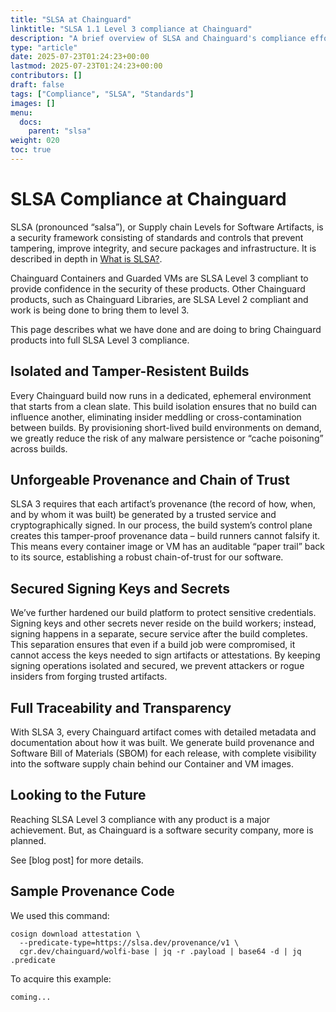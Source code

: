```yaml
---
title: "SLSA at Chainguard"
linktitle: "SLSA 1.1 Level 3 compliance at Chainguard"
description: "A brief overview of SLSA and Chainguard's compliance efforts."
type: "article"
date: 2025-07-23T01:24:23+00:00
lastmod: 2025-07-23T01:24:23+00:00
contributors: []
draft: false
tags: ["Compliance", "SLSA", "Standards"]
images: []
menu:
  docs:
    parent: "slsa"
weight: 020
toc: true
---
```


# SLSA Compliance at Chainguard

SLSA (pronounced “salsa”), or Supply chain Levels for Software Artifacts, is a security framework consisting of standards and controls that prevent tampering, improve integrity, and secure packages and infrastructure. It is described in depth in [What is SLSA?](/open-source/slsa/what-is-slsa/).

Chainguard Containers and Guarded VMs are SLSA Level 3 compliant to provide confidence in the security of these products. Other Chainguard products, such as Chainguard Libraries, are SLSA Level 2 compliant and work is being done to bring them to level 3.

This page describes what we have done and are doing to bring Chainguard products into full SLSA Level 3 compliance.


## Isolated and Tamper-Resistent Builds

Every Chainguard build now runs in a dedicated, ephemeral environment that starts from a clean slate. This build isolation ensures that no build can influence another, eliminating insider meddling or cross-contamination between builds. By provisioning short-lived build environments on demand, we greatly reduce the risk of any malware persistence or “cache poisoning” across builds.


## Unforgeable Provenance and Chain of Trust

SLSA 3 requires that each artifact’s provenance (the record of how, when, and by whom it was built) be generated by a trusted service and cryptographically signed. In our process, the build system’s control plane creates this tamper-proof provenance data – build runners cannot falsify it. This means every container image or VM has an auditable “paper trail” back to its source, establishing a robust chain-of-trust for our software.


## Secured Signing Keys and Secrets

We’ve further hardened our build platform to protect sensitive credentials. Signing keys and other secrets never reside on the build workers; instead, signing happens in a separate, secure service after the build completes. This separation ensures that even if a build job were compromised, it cannot access the keys needed to sign artifacts or attestations. By keeping signing operations isolated and secured, we prevent attackers or rogue insiders from forging trusted artifacts.


## Full Traceability and Transparency

With SLSA 3, every Chainguard artifact comes with detailed metadata and documentation about how it was built. We generate build provenance and Software Bill of Materials (SBOM) for each release, with complete visibility into the software supply chain behind our Container and VM images.


## Looking to the Future

Reaching SLSA Level 3 compliance with any product is a major achievement. But, as Chainguard is a software security company, more is planned.

See [blog post] for more details.


## Sample Provenance Code

We used this command:

```
cosign download attestation \
  --predicate-type=https://slsa.dev/provenance/v1 \
  cgr.dev/chainguard/wolfi-base | jq -r .payload | base64 -d | jq .predicate
```

To acquire this example:

```
coming...
```